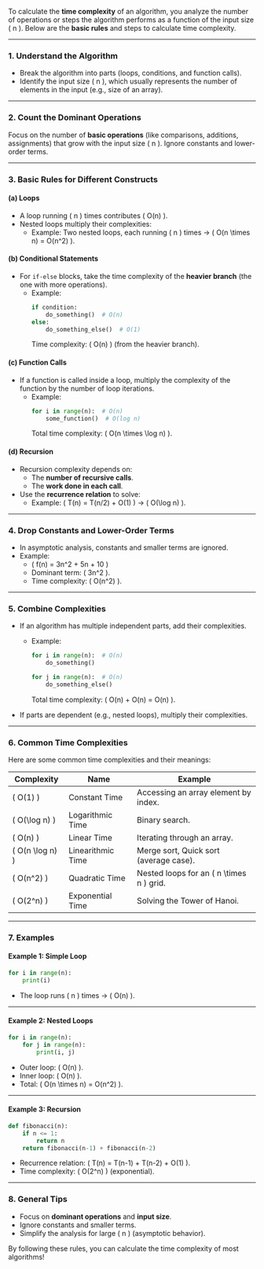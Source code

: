 To calculate the **time complexity** of an algorithm, you analyze the number of operations or steps the algorithm performs as a function of the input size \( n \). Below are the **basic rules** and steps to calculate time complexity.

---

### **1. Understand the Algorithm**
- Break the algorithm into parts (loops, conditions, and function calls).
- Identify the input size \( n \), which usually represents the number of elements in the input (e.g., size of an array).

---

### **2. Count the Dominant Operations**
Focus on the number of **basic operations** (like comparisons, additions, assignments) that grow with the input size \( n \). Ignore constants and lower-order terms.

---

### **3. Basic Rules for Different Constructs**

#### **(a) Loops**
- A loop running \( n \) times contributes \( O(n) \).
- Nested loops multiply their complexities:
  - Example: Two nested loops, each running \( n \) times → \( O(n \times n) = O(n^2) \).

#### **(b) Conditional Statements**
- For `if-else` blocks, take the time complexity of the **heavier branch** (the one with more operations).
  - Example:
    ```python
    if condition:
        do_something()  # O(n)
    else:
        do_something_else()  # O(1)
    ```
    Time complexity: \( O(n) \) (from the heavier branch).

#### **(c) Function Calls**
- If a function is called inside a loop, multiply the complexity of the function by the number of loop iterations.
  - Example:
    ```python
    for i in range(n):  # O(n)
        some_function()  # O(log n)
    ```
    Total time complexity: \( O(n \times \log n) \).

#### **(d) Recursion**
- Recursion complexity depends on:
  - The **number of recursive calls**.
  - The **work done in each call**.
- Use the **recurrence relation** to solve:
  - Example: \( T(n) = T(n/2) + O(1) \) → \( O(\log n) \).

---

### **4. Drop Constants and Lower-Order Terms**
- In asymptotic analysis, constants and smaller terms are ignored.
- Example:
  - \( f(n) = 3n^2 + 5n + 10 \)
  - Dominant term: \( 3n^2 \).
  - Time complexity: \( O(n^2) \).

---

### **5. Combine Complexities**
- If an algorithm has multiple independent parts, add their complexities.
  - Example:
    ```python
    for i in range(n):  # O(n)
        do_something()

    for j in range(n):  # O(n)
        do_something_else()
    ```
    Total time complexity: \( O(n) + O(n) = O(n) \).

- If parts are dependent (e.g., nested loops), multiply their complexities.

---

### **6. Common Time Complexities**
Here are some common time complexities and their meanings:

| **Complexity** | **Name**           | **Example**                               |
|----------------|--------------------|-------------------------------------------|
| \( O(1) \)     | Constant Time      | Accessing an array element by index.      |
| \( O(\log n) \)| Logarithmic Time   | Binary search.                            |
| \( O(n) \)     | Linear Time        | Iterating through an array.               |
| \( O(n \log n) \)| Linearithmic Time| Merge sort, Quick sort (average case).    |
| \( O(n^2) \)   | Quadratic Time     | Nested loops for an \( n \times n \) grid.|
| \( O(2^n) \)   | Exponential Time   | Solving the Tower of Hanoi.               |

---

### **7. Examples**

#### **Example 1: Simple Loop**
```python
for i in range(n):
    print(i)
```
- The loop runs \( n \) times → \( O(n) \).

---

#### **Example 2: Nested Loops**
```python
for i in range(n):
    for j in range(n):
        print(i, j)
```
- Outer loop: \( O(n) \).
- Inner loop: \( O(n) \).
- Total: \( O(n \times n) = O(n^2) \).

---

#### **Example 3: Recursion**
```python
def fibonacci(n):
    if n <= 1:
        return n
    return fibonacci(n-1) + fibonacci(n-2)
```
- Recurrence relation: \( T(n) = T(n-1) + T(n-2) + O(1) \).
- Time complexity: \( O(2^n) \) (exponential).

---

### **8. General Tips**
- Focus on **dominant operations** and **input size**.
- Ignore constants and smaller terms.
- Simplify the analysis for large \( n \) (asymptotic behavior).

By following these rules, you can calculate the time complexity of most algorithms!